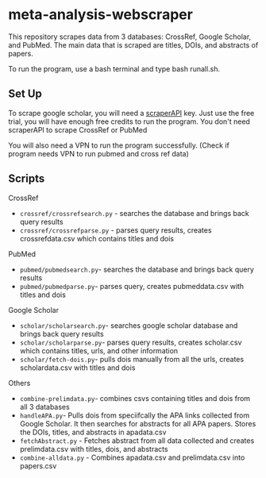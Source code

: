 # meta-analysis-webscraper
This repository scrapes data from 3 databases: CrossRef, Google Scholar, and PubMed. 
The main data that is scraped are titles, DOIs, and abstracts of papers. 

To run the program, use a bash terminal and type bash runall.sh. 
## Set Up
To scrape google scholar, you will need a [scraperAPI](https://www.scraperapi.com/) key. Just use the free trial, you will have enough free credits to run the program. 
You don't need scraperAPI to scrape CrossRef or PubMed

You will also need a VPN to run the program successfully. 
(Check if program needs VPN to run pubmed and cross ref data) 

## Scripts

CrossRef
* `crossref/crossrefsearch.py` - searches the database and brings back query results
* `crossref/crossrefparse.py` - parses query results, creates crossrefdata.csv which contains titles and dois 

PubMed
* `pubmed/pubmedsearch.py`- searches the database and brings back query results   
* `pubmed/pubmedparse.py`- parses query, creates pubmeddata.csv with titles and dois

Google Scholar
* `scholar/scholarsearch.py`- searches google scholar database and brings back query results
* `scholar/scholarparse.py`- parses query results, creates scholar.csv which contains titles, urls, and other information
* `scholar/fetch-dois.py`- pulls dois manually from all the urls, creates scholardata.csv with titles and dois

Others
* `combine-prelimdata.py`- combines csvs containing titles and dois from all 3 databases
* `handleAPA.py`- Pulls dois from speciifcally the APA links collected from Google Scholar. It then searches for abstracts for all APA papers. Stores the DOIs, titles, and abstracts in apadata.csv
* `fetchAbstract.py` - Fetches abstract from all data collected and creates prelimdata.csv with titles, dois, and abstracts
* `combine-alldata.py` - Combines apadata.csv and prelimdata.csv into papers.csv

 
```

